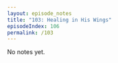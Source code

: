 ```yaml
---
layout: episode_notes
title: "103: Healing in His Wings"
episodeIndex: 106
permalink: /103
---
```

No notes yet.
